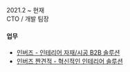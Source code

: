 2021.2 ~ 현재  
CTO / 개발 팀장

#### 업무
* [인버즈 - 인테리어 자재/시공 B2B 솔루션](/projects/app/inbuzz.html)  
* [인버즈 짠견적 - 혁신적인 인테리어 솔루션](/projects/web/inbuzz.html)  